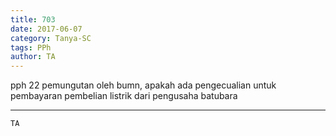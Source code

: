 ```yaml
---
title: 703
date: 2017-06-07
category: Tanya-SC
tags: PPh
author: TA
---
```


pph 22 pemungutan oleh bumn, apakah ada pengecualian untuk pembayaran pembelian listrik dari pengusaha batubara

---



`TA`
